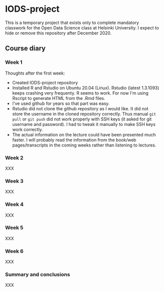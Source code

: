 # IODS-project

This is a temporary project that exists only to complete mandatory
classwork for the Open Data Science class at Helsinki University.  I
expect to hide or remove this repository after December 2020.

## Course diary

### Week 1

Thoughts after the first week:

* Created IODS-project repository
* Installed R and Rstudio on Ubuntu 20.04 (Linux).  Rstudio (latest
  1.3.1093) keeps crashing very frequenty.  R seems to work.  For now
  I'm using Rscript to generate HTML from the .Rmd files.
* I've used github for years so that part was easy.
* Rstudio did not clone the github repository as I would like.  It did not
  store the username in the cloned repository correctly. Thus manual
  ``git pull`` or ``git push`` did not work properly with SSH keys (it asked
  for git username and password).  I had to tweak it manually to make
  SSH keys work correctly.
* The actual information on the lecture could have been presented much
  faster. I will probably read the information from the book/web
  pages/transcripts in the coming weeks rather than listening to
  lectures.

### Week 2

XXX

### Week 3

XXX

### Week 4

XXX

### Week 5

XXX

### Week 6

XXX

### Summary and conclusions

XXX
